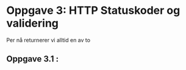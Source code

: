 # Oppgave 3: HTTP Statuskoder og validering

Per nå returnerer vi alltid en av to 

## Oppgave 3.1 : 
